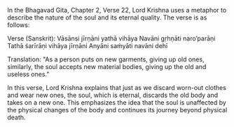 In the Bhagavad Gita, Chapter 2, Verse 22, Lord Krishna uses a metaphor to describe the nature of the soul and its eternal quality. The verse is as follows:

Verse (Sanskrit):
Vāsānsi jīrṇāni yathā vihāya
Navāni gṛhṇāti naro’parāṇi
Tathā śarīrāṇi vihāya jīrṇāni
Anyāni saṁyāti navāni dehī

Translation:
"As a person puts on new garments, giving up old ones, similarly, the soul accepts new material bodies, giving up the old and useless ones."

In this verse, Lord Krishna explains that just as we discard worn-out clothes and wear new ones, the soul, which is eternal, discards the old body and takes on a new one. This emphasizes the idea that the soul is unaffected by the physical changes of the body and continues its journey beyond physical death.
